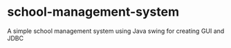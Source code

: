 # school-management-system

A simple school management system using Java swing for creating GUI and JDBC
